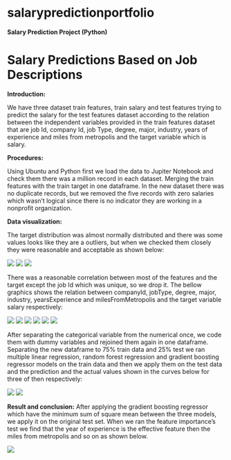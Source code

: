 # salarypredictionportfolio
**Salary Prediction Project (Python)**
# Salary Predictions Based on Job Descriptions #

**Introduction:**

We have three dataset train features, train salary and test features trying to predict the salary for the test features dataset according to the relation between the independent variables provided in the train features dataset that are job Id, company Id, job Type, degree, major, industry, years of experience and miles from metropolis and the target variable which is salary.

**Procedures:**

Using Ubuntu and Python first we load the data to Jupiter Notebook and check them there was a million record in each dataset. Merging the train features with the train target in one dataframe. In the new dataset there was no duplicate records, but we removed the five records with zero salaries which wasn’t logical since there is no indicator they are working in a nonprofit organization.

**Data visualization:**

The target distribution was almost normally distributed and there was some values looks like they are a outliers, but when we checked them closely they were reasonable and acceptable as shown below:

![](/images/1.png)
![](/images/2.png)
![](/images/3.png)

There was a reasonable correlation between most of the features and the target except the job Id which was unique, so we drop it. The bellow graphics shows the relation between companyId, jobType, degree, major, industry, yearsExperience and milesFromMetropolis and the target variable salary respectively:

![](/images/4.png)
![](/images/5.png)
![](/images/6.png)
![](/images/7.png)
![](/images/8.png)
![](/images/9.png)

After separating the categorical variable from the numerical once, we code them with dummy variables and rejoined them again in one dataframe. Separating the new dataframe to 75% train data and 25% test we ran multiple linear regression, random forest regression and gradient boosting regressor models on the train data and then we apply them on the test data and the prediction and the actual values shown in the curves below for three of then respectively:

![](/images/10.png)
![](/images/11.png)

**Result and conclusion:**
After applying the gradient boosting regressor which have the minimum sum of square mean between the three models, we apply it on the original test set. When we ran the feature importance’s test we find that the year of experience is the effective feature then the miles from metropolis and so on as shown below.

![](/images/12.png)